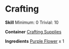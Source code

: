 <!-- TITLE: Purple Flower Seeds -->
<!-- SUBTITLE: Tiny purple flower seeds -->

# Crafting
**Skill**
Minimum: 0
Trivial: 10

**Container**
[Crafting Supplies](crafting-supplies)

**Ingredients**
[Purple Flower](purple-flower) x 1